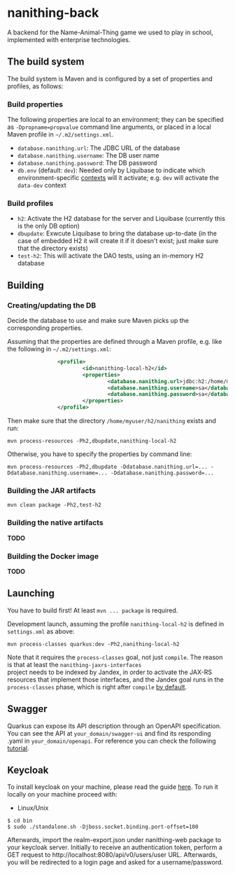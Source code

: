 # nanithing-back

A backend for the Name-Animal-Thing game we used to play in school, implemented with enterprise technologies.

## The build system

The build system is Maven and is configured by a set of properties and profiles, as follows:

### Build properties

The following properties are local to an environment; they can be specified as `-Dpropname=propvalue` command line arguments,
or placed in a local Maven profile in `~/.m2/settings.xml`.

- `database.nanithing.url`: The JDBC URL of the database
- `database.nanithing.username`: The DB user name
- `database.nanithing.password`: The DB password
- `db.env` (default: `dev`): Needed only by Liquibase to indicate which environment-specific [contexts](https://www.liquibase.org/documentation/contexts.html)
will it activate; e.g. `dev` will activate the `data-dev` context

### Build profiles

- `h2`: Activate the H2 database for the server and Liquibase (currently this is the only DB option)
- `dbupdate`: Exwcute Liquibase to bring the database up-to-date (in the case of embedded H2 it will create it if it doesn't exist; just make sure that the directory exists)
- `test-h2`: This will activate the DAO tests, using an in-memory H2 database

## Building

### Creating/updating the DB

Decide the database to use and make sure Maven picks up the corresponding properties.

Assuming that the properties are defined through a Maven profile, e.g. like the following in `~/.m2/settings.xml`:

```xml
                <profile>
                        <id>nanithing-local-h2</id>
                        <properties>
                                <database.nanithing.url>jdbc:h2:/home/myuser/h2/nanithing</database.nanithing.url>
                                <database.nanithing.username>sa</database.nanithing.username>
                                <database.nanithing.password>sa</database.nanithing.password>
                        </properties>
                </profile>
```

Then make sure that the directory `/home/myuser/h2/nanithing` exists and run:

```shell
mvn process-resources -Ph2,dbupdate,nanithing-local-h2
```

Otherwise, you have to specify the properties by command line:

```shell
mvn process-resources -Ph2,dbupdate -Ddatabase.nanithing.url=... -Ddatabase.nanithing.username=... -Ddatabase.nanithing.password=...
```

### Building the JAR artifacts

```shell
mvn clean package -Ph2,test-h2
```

### Building the native artifacts

**TODO**

### Building the Docker image

**TODO**

## Launching

You have to build first! At least `mvn ... package` is required.

Development launch, assuming the profile `nanithing-local-h2` is defined in `settings.xml` as above:

```shell
mvn process-classes quarkus:dev -Ph2,nanithing-local-h2
```

Note that it requires the `process-classes` goal, not just `compile`. The reason is that at least the `nanithing-jaxrs-interfaces`	
project needs to be indexed by Jandex, in order to activate the JAX-RS resources that implement those interfaces, and the Jandex goal
runs in the `process-classes` phase, which is right after `compile` [by default](https://maven.apache.org/guides/introduction/introduction-to-the-lifecycle.html).


## Swagger

Quarkus can expose its API description through an OpenAPI specification. You can see the API at `your_domain/swagger-ui` and find its responding .yaml in `your_domain/openapi`. 
For reference you can check the following [tutorial](https://quarkus.io/guides/openapi-swaggerui-guide).

## Keycloak 

To install keycloak on your machine, please read the guide [here](https://www.keycloak.org/docs/latest/getting_started/index.html).
To run it locally on your machine proceed with: 
- Linux/Unix
```shell
$ cd bin
$ sudo ./standalone.sh -Djboss.socket.binding.port-offset=100
```

Afterwards, import the realm-export.json under nanithing-web package to your keycloak server.
Initially to receive an authentication token, perform a GET request to http://localhost:8080/api/v0/users/user URL. 
 Afterwards, you will be redirected to a login page and asked for a username/password.